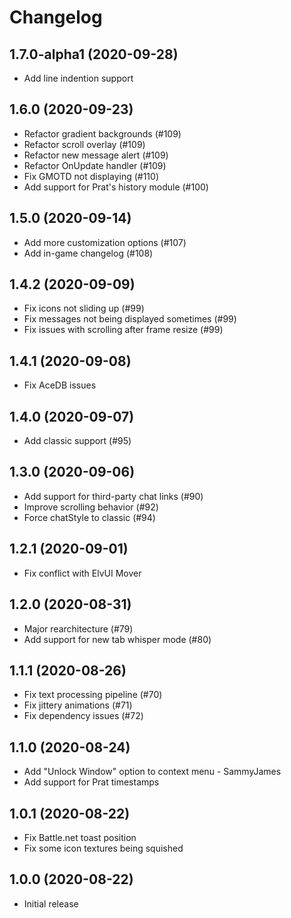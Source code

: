 # Changelog

## 1.7.0-alpha1 (2020-09-28)

* Add line indention support

## 1.6.0 (2020-09-23)

* Refactor gradient backgrounds (#109)
* Refactor scroll overlay (#109)
* Refactor new message alert (#109)
* Refactor OnUpdate handler (#109)
* Fix GMOTD not displaying (#110)
* Add support for Prat's history module (#100)

## 1.5.0 (2020-09-14)

* Add more customization options (#107)
* Add in-game changelog (#108)

## 1.4.2 (2020-09-09)

* Fix icons not sliding up (#99)
* Fix messages not being displayed sometimes (#99)
* Fix issues with scrolling after frame resize (#99)

## 1.4.1 (2020-09-08)

* Fix AceDB issues

## 1.4.0 (2020-09-07)

* Add classic support (#95)

## 1.3.0 (2020-09-06)

* Add support for third-party chat links (#90)
* Improve scrolling behavior (#92)
* Force chatStyle to classic (#94)

## 1.2.1 (2020-09-01)

* Fix conflict with ElvUI Mover

## 1.2.0 (2020-08-31)

* Major rearchitecture (#79)
* Add support for new tab whisper mode (#80)

## 1.1.1 (2020-08-26)

* Fix text processing pipeline (#70)
* Fix jittery animations (#71)
* Fix dependency issues (#72)

## 1.1.0 (2020-08-24)

* Add "Unlock Window" option to context menu - SammyJames
* Add support for Prat timestamps

## 1.0.1 (2020-08-22)

* Fix Battle.net toast position
* Fix some icon textures being squished

## 1.0.0 (2020-08-22)

* Initial release
